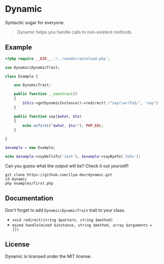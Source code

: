 # Dynamic

Syntactic sugar for everyone.

> Dynamic helps you handle calls to non-existent methods.

## Example

```php
<?php require __DIR__.'/../vendor/autoload.php';

use Dynamic\DynamicTrait;

class Example {

    use DynamicTrait;

    public function __construct()
    {
        $this->getDynamicInstance()->redirect('/^say(\w+)To$/', 'say');
    }

    public function say($what, $to)
    {
        echo ucfirst("$what, $to!"), PHP_EOL;
    }

}

$example = new Example;

echo $example->sayHelloTo('Jack'), $example->sayByeTo('John');

```

Can you guess what the output will be? Check it out yourself!

```shell
git clone https://github.com/ilya-dev/dynamic.git
cd dynamic
php examples/first.php
```

## Documentation

Don't forget to add `Dynamic\DynamicTrait` trait to your class.

+ `void redirect(string $pattern, string $method)`
+ `mixed handle(mixed $instance, string $method, array $arguments = [])`

## License

Dynamic is licensed under the MIT license.
